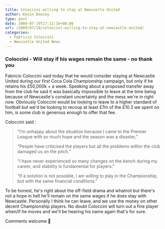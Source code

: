 ```yaml
---
title: Coloccini willing to stay at Newcastle United
author: Kevin Doocey
type: post
date: 2009-07-19T17:13:16+00:00
url: /2009/07/19/coloccini-willing-to-stay-at-newcastle-united/
categories:
  - Fabricio Coloccini
  - Newcastle United News
---
```


### Coloccini - Will stay if his wages remain the same - no thank you

Fabricio Coloccini said today that he would consider staying at Newcastle United during our first Coca Cola Championship campaign, but only if he retains his £50,000k + a week. Speaking about a proposed transfer away from the club he said it was basically impossible to leave at the time being because of Newcastle's constant uncertainty and the mess we're in right now. Obviously Coloccini would be looking to leave to a higher standard of football but we'd be looking to recoup at least £7m of the £10.3 we spent on him, is some club is generous enough to offer that fee.

Coloccini said :

> “I’m unhappy about the situation because I came to the Premier League with so much hope and the season was a disaster,”
>
> “People have criticised the players but all the problems within the club damaged us on the pitch.”
>
> “I have never experienced so many changes on the bench during my career, and stability is fundamental for players.”
>
> “If a solution is not possible, I am willing to play in the Championship, but with the same financial conditions.”

To be honest, he's right about the off-field drama and whatnot but there's not a hope in hell he'll remain on the same wages if he does stay with Newcastle. Personally I think he can leave, and we use the money on other decent Championship players. No doubt Coloccini will turn out a fine player when/if he moves and we'll be hearing his name again that's for sure.

Comments welcome 🙂
